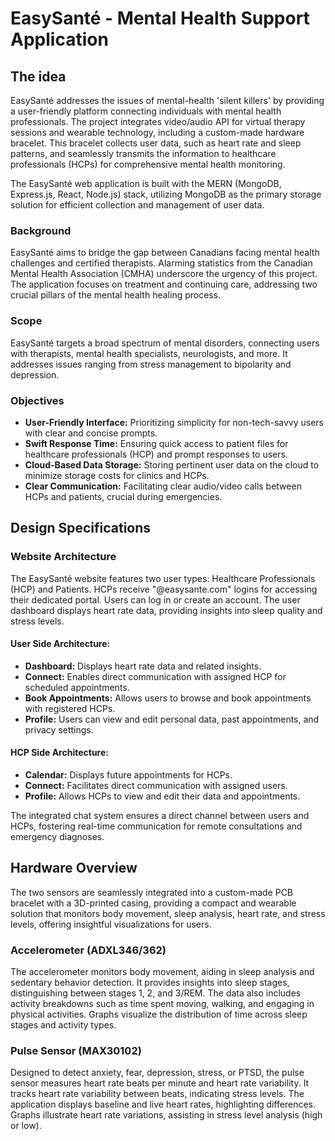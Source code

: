 # EasySanté - Mental Health Support Application

## The idea
EasySanté addresses the issues of mental-health 'silent killers' by providing a user-friendly platform connecting individuals with mental health professionals. The project integrates video/audio API for virtual therapy sessions and wearable technology, including a custom-made hardware bracelet. This bracelet collects user data, such as heart rate and sleep patterns, and seamlessly transmits the information to healthcare professionals (HCPs) for comprehensive mental health monitoring.

The EasySanté web application is built with the MERN (MongoDB, Express.js, React, Node.js) stack, utilizing MongoDB as the primary storage solution for efficient collection and management of user data. 

### Background
EasySanté aims to bridge the gap between Canadians facing mental health challenges and certified therapists. Alarming statistics from the Canadian Mental Health Association (CMHA) underscore the urgency of this project. The application focuses on treatment and continuing care, addressing two crucial pillars of the mental health healing process.

### Scope
EasySanté targets a broad spectrum of mental disorders, connecting users with therapists, mental health specialists, neurologists, and more. It addresses issues ranging from stress management to bipolarity and depression.

### Objectives
- **User-Friendly Interface:** Prioritizing simplicity for non-tech-savvy users with clear and concise prompts.
- **Swift Response Time:** Ensuring quick access to patient files for healthcare professionals (HCP) and prompt responses to users.
- **Cloud-Based Data Storage:** Storing pertinent user data on the cloud to minimize storage costs for clinics and HCPs.
- **Clear Communication:** Facilitating clear audio/video calls between HCPs and patients, crucial during emergencies.

## Design Specifications

### Website Architecture
The EasySanté website features two user types: Healthcare Professionals (HCP) and Patients. HCPs receive "@easysante.com" logins for accessing their dedicated portal. Users can log in or create an account. The user dashboard displays heart rate data, providing insights into sleep quality and stress levels.

#### User Side Architecture:
- **Dashboard:** Displays heart rate data and related insights.
- **Connect:** Enables direct communication with assigned HCP for scheduled appointments.
- **Book Appointments:** Allows users to browse and book appointments with registered HCPs.
- **Profile:** Users can view and edit personal data, past appointments, and privacy settings.

#### HCP Side Architecture:
- **Calendar:** Displays future appointments for HCPs.
- **Connect:** Facilitates direct communication with assigned users.
- **Profile:** Allows HCPs to view and edit their data and appointments.

The integrated chat system ensures a direct channel between users and HCPs, fostering real-time communication for remote consultations and emergency diagnoses.

## Hardware Overview

The two sensors are seamlessly integrated into a custom-made PCB bracelet with a 3D-printed casing, providing a compact and wearable solution that monitors body movement, sleep analysis, heart rate, and stress levels, offering insightful visualizations for users.

### Accelerometer (ADXL346/362)

The accelerometer monitors body movement, aiding in sleep analysis and sedentary behavior detection. It provides insights into sleep stages, distinguishing between stages 1, 2, and 3/REM. The data also includes activity breakdowns such as time spent moving, walking, and engaging in physical activities. Graphs visualize the distribution of time across sleep stages and activity types.

### Pulse Sensor (MAX30102)

Designed to detect anxiety, fear, depression, stress, or PTSD, the pulse sensor measures heart rate beats per minute and heart rate variability. It tracks heart rate variability between beats, indicating stress levels. The application displays baseline and live heart rates, highlighting differences. Graphs illustrate heart rate variations, assisting in stress level analysis (high or low).


